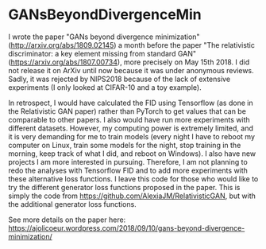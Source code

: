 # GANsBeyondDivergenceMin

I wrote the paper "GANs beyond divergence minimization" (http://arxiv.org/abs/1809.02145) a month before the paper "The relativistic discriminator: a key element missing from standard GAN" (https://arxiv.org/abs/1807.00734), more precisely on May 15th 2018. I did not release it on ArXiv until now because it was under anonymous reviews. Sadly, it was rejected by NIPS2018 because of the lack of extensive experiments (I only looked at CIFAR-10 and a toy example).

In retrospect, I would have calculated the FID using Tensorflow (as done in the Relativistic GAN paper) rather than PyTorch to get values that can be comparable to other papers. I also would have run more experiments with different datasets. However, my computing power is extremely limited, and it is very demanding for me to train models (every night I have to reboot my computer on Linux, train some models for the night, stop training in the morning, keep track of what I did, and reboot on Windows). I also have new projects I am more interested in pursuing. Therefore, I am not planning to redo the analyses with Tensorflow FID and to add more experiments with these alternative loss functions. I leave this code for those who would like to try the different generator loss functions proposed in the paper. This is simply the code from https://github.com/AlexiaJM/RelativisticGAN, but with the additional generator loss functions.

See more details on the paper here: https://ajolicoeur.wordpress.com/2018/09/10/gans-beyond-divergence-minimization/
